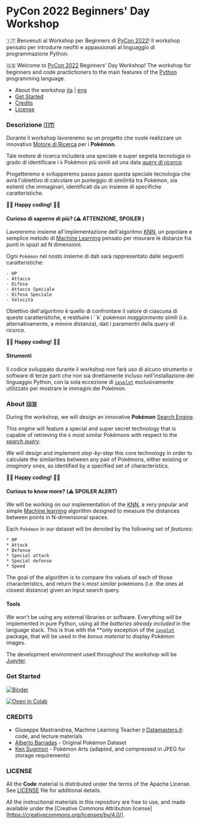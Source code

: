 # PyCon 2022 Beginners' Day Workshop

🇮🇹 Benvenuti al Workshop per Beginners di [PyCon 2022](https://pycon.it)! Il workshop pensato per introdurre neofiti e appassionati al linguaggio di programmazione Python.

🇬🇧 Welcome to [PyCon 2022](https://pycon.it) Beginners' Day Workshop! The workshop for beginners and code practictioners to the main features of the [Python](https://python.org) programming language.


- About the workshop [ita](#descrizione-🇮🇹) | [eng](#about-🇬🇧)
- [Get Started](#get-started)
- [Credits](#credits)
- [License](#license)

### Descrizione 🇮🇹

Durante il workshop lavoreremo su un progetto che vuole realizzare un innovativo [Motore di Ricerca](https://it.wikipedia.org/wiki/Motore_di_ricerca) per i **Pokémon**.

Tale motore di ricerca includerà una speciale e super segreta tecnologia in grado di identificare i `k` Pokémon più simili ad una data [_query di ricerca_](https://it.wikipedia.org/wiki/Information_retrieval).

Progetteremo e svilupperemo passo passo questa speciale tecnologia che avrà l'obiettivo di calcolare un punteggio di similirità tra Pokémon, sia esitenti che immaginari, identificati da un insieme di specifiche caratteristiche. 

🧑‍💻 **Happy coding!** 👩‍💻

#### Curioso di saperne di più? (⚠️  ATTENZIONE, SPOILER )

Lavoreremo insieme all'implementazione dell'algoritmo [KNN](https://it.wikipedia.org/wiki/K-nearest_neighbors), un popolare e semplice metodo di [Machine Learning](https://it.wikipedia.org/wiki/Apprendimento_automatico) pensato per misurare le distanze fra punti in spazi ad N dimensioni. 

Ogni `Pokémon` nel nosto insieme di dati sarà rappresentato dalle seguenti caratteristiche:

```
- HP
- Attacco
- Difesa
- Attacco Speciale
- Difesa Speciale
- Velocità
```

Obiettivo dell'algoritmo è quello di confrontare il valore di ciascuna di queste caratteristiche, e restituire i ``k` pokémon _maggiormente simili_ (i.e. alternativamente, a minore distanza), dati i paramentri della _query di ricerca_.

🧑‍💻 **Happy coding!** 👩‍💻

#### Strumenti

Il codice sviluppato durante il workshop non farà uso di alcuno strumento o software di terze parti che non sia direttamente incluso nell'installazione del linguaggio Python, con la sola eccezione di [`ipyplot`](https://github.com/karolzak/ipyplot) esclusivamente utilizzato per mostrare le immagini dei Pokémon.

### About 🇬🇧

During the workshop, we will design an innovative **Pokémon** [Search Engine](https://en.wikipedia.org/wiki/Search_engine).

This engine will feature a special and super secret technology that is capable of retrieving the `k` most similar Pokémons with respect to the [_search query_](https://en.wikipedia.org/wiki/Information_retrieval).

We will design and implement _step-by-step_ this core technology in order to calculate the similarities between any pair of Pokémons, either existing or _imaginary_ ones, as identified by a specified set of characteristics.

🧑‍💻 **Happy coding!** 👩‍💻

#### Curious to know more? (⚠️  SPOILER ALERT)

We will be working on our implementation of the [KNN](https://en.wikipedia.org/wiki/K-nearest_neighbors), a very popular and simple [Machine learning](https://en.wikipedia.org/wiki/Machine_learning) algorithm designed to measure the distances between points in N-dimensional spaces.

Each `Pokémon` in our dataset will be denoted by the following set of _features_:

```
* HP
* Attack
* Defense
* Special attack
* Special defense
* Speed
```

The goal of the algorithm is to compare the values of each of those characteristics, and return the `k` _most similar_ pokémons (i.e. the ones at closest distance) given
an input search query.

#### Tools

We won't be using any external libraries or software. Everything will be implemented in pure Python, using all the _batteries already included_ in the language stack.
This is true with the **only exception of the [`ipyplot`](https://github.com/karolzak/ipyplot) package, that will be used in the _bonus material_ to display Pokémon images.

The development environment used throughout the workshop will be [Jupyter](https://jupyter.org).

### Get Started

[![Binder](https://mybinder.org/badge_logo.svg)](https://mybinder.org/v2/gh/pythonitalia/pycon-beginners-day/pycon-2022)

[![Open In Colab](https://colab.research.google.com/assets/colab-badge.svg)](https://mybinder.org/v2/gh/pythonitalia/pycon-beginners-day/pycon-2022)


### CREDITS

- Giuseppe Mastrandrea, Machine Learning Teacher `@` [Datamasters.it](https://datamasters.it/): code, and lecture materials
- [Alberto Barradas](https://www.kaggle.com/datasets/abcsds/pokemon) - Original Pokémon Dataset
- [Ken Sugimori](https://veekun.com/dex/downloads) - Pokémon Arts (adapted, and compressed in JPEG for storage requirements)

### LICENSE

All the **Code** material is distributed under the terms of the Apache License. See [LICENSE](./LICENSE) file for additional details.

All the instructional materials in this repository are free to use, and made available under the [Creative Commons Attribution
license][https://creativecommons.org/licenses/by/4.0/].

